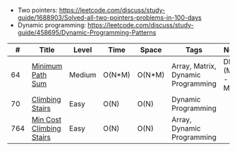 - Two pointers: https://leetcode.com/discuss/study-guide/1688903/Solved-all-two-pointers-problems-in-100-days
- Dynamic programming: https://leetcode.com/discuss/study-guide/458695/Dynamic-Programming-Patterns

| #   | Title                                                             | Level  | Time    | Space   | Tags                               | Note           |
| --- | ----------------------------------------------------------------- | ------ | ------- | ------- | ---------------------------------- | -------------- |
| 64  | [Minimum Path Sum](./src/64.minimum-path-sum.py)                  | Medium | O(N\*M) | O(N\*M) | Array, Matrix, Dynamic Programming | DP (Max - Min) |
| 70  | [Climbing Stairs](./src/70.climbing-stairs.py)                    | Easy   | O(N)    | O(N)    | Dynamic Programming                |                |
| 764 | [Min Cost Climbing Stairs](./src/764.min-cost-climbing-stairs.py) | Easy   | O(N)    | O(N)    | Array, Dynamic Programming         |                |
